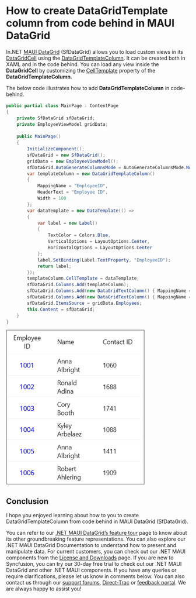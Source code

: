 # How to create DataGridTemplate column from code behind in MAUI DataGrid
In.NET [MAUI DataGrid](https://www.syncfusion.com/maui-controls/maui-datagrid) (SfDataGrid) allows you to load custom views in its [DataGridCell](https://help.syncfusion.com/cr/maui/Syncfusion.Maui.DataGrid.DataGridCell.html) using the [DataGridTemplateColumn](https://help.syncfusion.com/cr/maui/Syncfusion.Maui.DataGrid.DataGridTemplateColumn.html). It can be created both in XAML and in the code behind. You can load any view inside the **DataGridCell** by customizing the [CellTemplate](https://help.syncfusion.com/cr/maui/Syncfusion.Maui.DataGrid.DataGridTemplateColumn.html#Syncfusion_Maui_DataGrid_DataGridTemplateColumn_CellTemplate) property of the **DataGridTemplateColumn**.

The below code illustrates how to add **DataGridTemplateColumn** in code-behind.

```C#
public partial class MainPage : ContentPage
{
    private SfDataGrid sfDataGrid;
    private EmployeeViewModel gridData;

    public MainPage()
	{
		InitializeComponent();
        sfDataGrid = new SfDataGrid();
        gridData = new EmployeeViewModel();
        sfDataGrid.AutoGenerateColumnsMode = AutoGenerateColumnsMode.None;
        var templateColumn = new DataGridTemplateColumn()
        {
            MappingName = "EmployeeID",
            HeaderText = "Employee ID",
            Width = 100
        };
        var dataTemplate = new DataTemplate(() =>
        {
            var label = new Label()
            {
                TextColor = Colors.Blue,
                VerticalOptions = LayoutOptions.Center,
                HorizontalOptions = LayoutOptions.Center
            };
            label.SetBinding(Label.TextProperty, "EmployeeID");
            return label;
        });
        templateColumn.CellTemplate = dataTemplate;
        sfDataGrid.Columns.Add(templateColumn);
        sfDataGrid.Columns.Add(new DataGridTextColumn() { MappingName = "Name", Width = 100 });
        sfDataGrid.Columns.Add(new DataGridTextColumn() { MappingName = "ContactID",HeaderText="Contact ID", Width = 100 });
        sfDataGrid.ItemsSource = gridData.Employees;
        this.Content = sfDataGrid;
    }	
}                
```
![How to create DataGridTemplateColumn](DataGridTemplateColumn.png)
## Conclusion
I hope you enjoyed learning about how to you to create DataGridTemplateColumn from code behind in MAUI DataGrid (SfDataGrid).

You can refer to our [.NET MAUI DataGrid’s feature tour](https://www.syncfusion.com/maui-controls/maui-datagrid) page to know about its other groundbreaking feature representations. You can also explore our .NET MAUI DataGrid Documentation to understand how to present and manipulate data.
For current customers, you can check out our .NET MAUI components from the [License and Downloads](https://www.syncfusion.com/account/downloads) page. If you are new to Syncfusion, you can try our 30-day free trial to check out our .NET MAUI DataGrid and other .NET MAUI components.
If you have any queries or require clarifications, please let us know in comments below. You can also contact us through our [support forums](https://www.syncfusion.com/forums), [Direct-Trac](https://support.syncfusion.com/account/login?ReturnUrl=%2Faccount%2Fconnect%2Fauthorize%2Fcallback%3Fclient_id%3Dc54e52f3eb3cde0c3f20474f1bc179ed%26redirect_uri%3Dhttps%253A%252F%252Fsupport.syncfusion.com%252Fagent%252Flogincallback%26response_type%3Dcode%26scope%3Dopenid%2520profile%2520agent.api%2520integration.api%2520offline_access%2520kb.api%26state%3D8db41f98953a4d9ba40407b150ad4cf2%26code_challenge%3DvwHoT64z2h21eP_A9g7JWtr3vp3iPrvSjfh5hN5C7IE%26code_challenge_method%3DS256%26response_mode%3Dquery) or [feedback portal](https://www.syncfusion.com/feedback/maui?control=sfdatagrid). We are always happy to assist you!